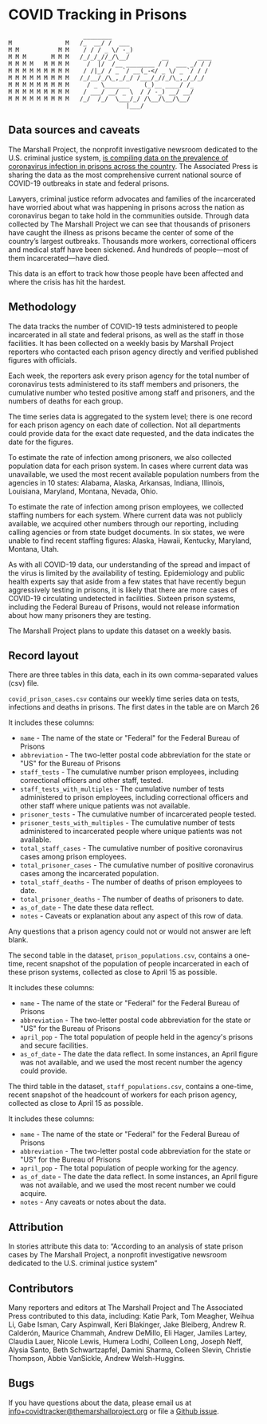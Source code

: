 # COVID Tracking in Prisons

```
                     ________
M               M   /_  __/ /  ___
M M           M M    / / / _ \/ -_)
M M M       M M M   /_/_/_//_/\__/         __        ____
M M M M   M M M M     /  |/  /__ ________ / /  ___ _/ / /
M M M M M M M M M    / /|_/ / _ `/ __(_-</ _ \/ _ `/ / /
M M M M M M M M M   /_/__/_/\_,_/_/ /___/_//_/\_,_/_/_/
M M M M M M M M M     / _ \_______    (_)__ ____/ /_
M M M M M M M M M    / ___/ __/ _ \  / / -_) __/ __/
M M M M M M M M M   /_/  /_/  \___/_/ /\__/\__/\__/
                                 |___/

```

## Data sources and caveats
The Marshall Project, the nonprofit investigative newsroom dedicated to the U.S. criminal justice system, [is compiling data on the prevalence of coronavirus infection in prisons across the country](https://www.themarshallproject.org/2020/05/01/a-state-by-state-look-at-coronavirus-in-prisons). The Associated Press is sharing the data as the most comprehensive current national source of COVID-19 outbreaks in state and federal prisons.

Lawyers, criminal justice reform advocates and families of the incarcerated have worried about what was happening in prisons across the nation as coronavirus began to take hold in the communities outside. Through data collected by The Marshall Project we can see that thousands of prisoners have caught the illness as prisons became the center of some of the country’s largest outbreaks. Thousands more workers, correctional officers and medical staff have been sickened. And hundreds of people—most of them incarcerated—have died.

This data is an effort to track how those people have been affected and where the crisis has hit the hardest.

## Methodology
The data tracks the number of COVID-19 tests administered to people incarcerated in all state and federal prisons, as well as the staff in those facilities. It has been collected on a weekly basis by Marshall Project reporters who contacted each prison agency directly and verified published figures with officials.

Each week, the reporters ask every prison agency for the total number of coronavirus tests administered to its staff members and prisoners, the cumulative number who tested positive among staff and prisoners, and the numbers of deaths for each group.

The time series data is aggregated to the system level; there is one record for each prison agency on each date of collection. Not all departments could provide data for the exact date requested, and the data indicates the date for the figures.

To estimate the rate of infection among prisoners, we also collected population data for each prison system. In cases where current data was unavailable, we used the most recent available population numbers from the agencies in 10 states: Alabama, Alaska, Arkansas, Indiana, Illinois, Louisiana, Maryland, Montana, Nevada, Ohio.

To estimate the rate of infection among prison employees, we collected staffing numbers for each system. Where current data was not publicly available, we acquired other numbers through our reporting, including calling agencies or from state budget documents. In six states, we were unable to find recent staffing figures: Alaska, Hawaii, Kentucky, Maryland, Montana, Utah.

As with all COVID-19 data, our understanding of the spread and impact of the virus is limited by the availability of testing. Epidemiology and public health experts say that aside from a few states that have recently begun aggressively testing in prisons, it is likely that there are more cases of COVID-19 circulating undetected in facilities. Sixteen prison systems, including the Federal Bureau of Prisons, would not release information about how many prisoners they are testing.

The Marshall Project plans to update this dataset on a weekly basis.

## Record layout
There are three tables in this data, each in its own comma-separated values (csv) file.

`covid_prison_cases.csv` contains our weekly time series data on tests, infections and deaths in prisons. The first dates in the table are on March 26

It includes these columns:
* `name` - The name of the state or "Federal" for the Federal Bureau of Prisons
* `abbreviation` - The two-letter postal code abbreviation for the state or "US" for the Bureau of Prisons
* `staff_tests` - The cumulative number prison employees, including correctional officers and other staff, tested.
* `staff_tests_with_multiples` - The cumulative number of tests administered to prison employees, including correctional officers and other staff where unique patients was not available.
* `prisoner_tests` - The cumulative number of incarcerated people tested.
* `prisoner_tests_with_multiples` - The cumulative number of tests administered to incarcerated people where unique patients was not available.
* `total_staff_cases` - The cumulative number of positive coronavirus cases among prison employees.
* `total_prisoner_cases` - The cumulative number of positive coronavirus cases among the incarcerated population.
* `total_staff_deaths` - The number of deaths of prison employees to date.
* `total_prisoner_deaths` - The number of deaths of prisoners to date.
* `as_of_date` - The date these data reflect.
* `notes` - Caveats or explanation about any aspect of this row of data.

Any questions that a prison agency could not or would not answer are left blank.

The second table in the dataset, `prison_populations.csv`, contains a one-time, recent snapshot of the population of people incarcerated in each of these prison systems, collected as close to April 15 as possible.

It includes these columns:
* `name` - The name of the state or "Federal" for the Federal Bureau of Prisons
* `abbreviation` - The two-letter postal code abbreviation for the state or "US" for the Bureau of Prisons
* `april_pop` - The total population of people held in the agency's prisons and secure facilities.
* `as_of_date` - The date the data reflect. In some instances, an April figure was not available, and we used the most recent number the agency could provide.

The third table in the dataset, `staff_populations.csv`, contains a one-time, recent snapshot of the headcount of workers for each prison agency, collected as close to April 15 as possible.

It includes these columns:
* `name` - The name of the state or "Federal" for the Federal Bureau of Prisons
* `abbreviation` - The two-letter postal code abbreviation for the state or "US" for the Bureau of Prisons
* `april_pop` - The total population of people working for the agency.
* `as_of_date` - The date the data reflect. In some instances, an April figure was not available, and we used the most recent number we could acquire.
* `notes` - Any caveats or notes about the data.

## Attribution
In stories attribute this data to: “According to an analysis of state prison cases by The Marshall Project, a nonprofit investigative newsroom dedicated to the U.S. criminal justice system”

## Contributors
Many reporters and editors at The Marshall Project and The Associated Press contributed to this data, including: Katie Park, Tom Meagher, Weihua Li, Gabe Isman, Cary Aspinwall, Keri Blakinger, Jake Bleiberg, Andrew R. Calderón, Maurice Chammah, Andrew DeMillo, Eli Hager, Jamiles Lartey, Claudia Lauer, Nicole Lewis, Humera Lodhi, Colleen Long, Joseph Neff, Alysia Santo, Beth Schwartzapfel, Damini Sharma, Colleen Slevin, Christie Thompson, Abbie VanSickle, Andrew Welsh-Huggins.

## Bugs
If you have questions about the data, please email us at [info+covidtracker@themarshallproject.org](mailto:info+covidtracker@themarshallproject.org) or file a [Github issue](https://github.com/themarshallproject/COVID_prison_data/issues).